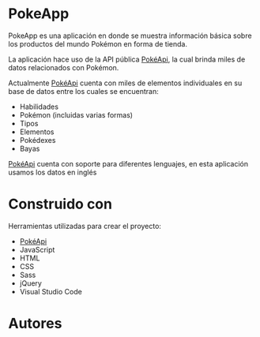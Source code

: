 # PokeApp
PokeApp es una aplicación en donde se muestra información básica sobre los productos del mundo Pokémon en forma de tienda.

La aplicación hace uso de la API pública [PokéApi](https://pokeapi.co/ "PokéApi"), la cual brinda miles de datos relacionados con Pokémon. 

Actualmente [PokéApi](https://pokeapi.co/ "PokéApi") cuenta con miles de elementos individuales en su base de datos entre los cuales se encuentran:
- Habilidades
- Pokémon (incluidas varias formas)
- Tipos
- Elementos
- Pokédexes
- Bayas

[PokéApi](https://pokeapi.co/ "PokéApi") cuenta con soporte para diferentes lenguajes, en esta aplicación usamos los datos en inglés 

# Construido con
Herramientas utilizadas para crear el proyecto:
- [PokéApi](https://pokeapi.co/ "PokéApi") 
- JavaScript
- HTML
- CSS
- Sass
- jQuery
- Visual Studio Code
# Autores
